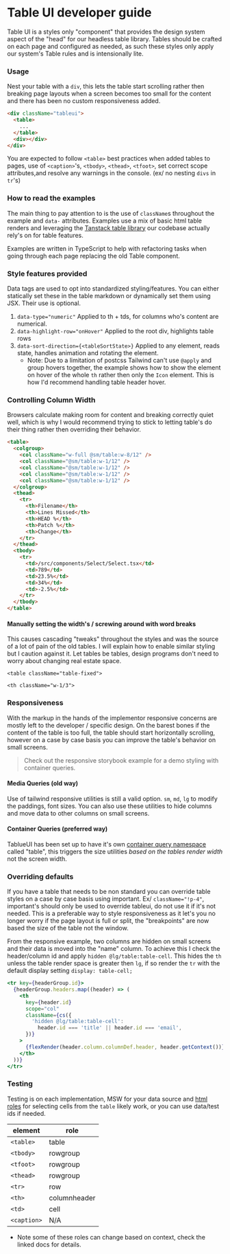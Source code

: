 <Meta of={TableStories} />

# Table UI developer guide

Table UI is a styles only "component" that provides the design system aspect of the "head" for our headless table library. Tables should be crafted on each page and configured as needed, as such these styles only apply our system's Table rules and is intensionally lite.

### Usage

Nest your table with a `div`, this lets the table start scrolling rather then breaking page layouts when a screen becomes too small for the content and there has been no custom responsiveness added.

```html
<div className="tableui">
  <table>
    ...
  </table>
  <div></div>
</div>
```

You are expected to follow `<table>` best practices when added tables to pages, use of `<caption>`'s, `<tbody>`, `<thead>`, `<tfoot>`, set correct scope attributes,and resolve any warnings in the console. (ex/ no nesting `divs` in `tr`'s)

### How to read the examples

The main thing to pay attention to is the use of `className`s throughout the example and `data-` attributes. Examples use a mix of basic html table renders and leveraging the [Tanstack table library](https://tanstack.com/table/v8/docs/guide/introduction) our codebase actually rely's on for table features.

Examples are written in TypeScript to help with refactoring tasks when going through each page replacing the old Table component.

### Style features provided

Data tags are used to opt into standardized styling/features. You can either statically set these in the table markdown or dynamically set them using JSX. Their use is optional.

1. `data-type="numeric"` Applied to th + tds, for columns who's content are numerical.
2. `data-highlight-row="onHover"` Applied to the root div, highlights table rows
3. `data-sort-direction={<tableSortState>}` Applied to any element, reads state, handles animation and rotating the element.
   - Note: Due to a limitation of postcss Tailwind can't use `@apply` and group hovers together, the example shows how to show the element on hover of the whole `th` rather then only the `Icon` element. This is how I'd recommend handling table header hover.

### Controlling Column Width

Browsers calculate making room for content and breaking correctly quiet well, which is why I would recommend trying to stick to letting table's do their thing rather then overriding their behavior.

```html
<table>
  <colgroup>
    <col className="w-full @sm/table:w-8/12" />
    <col className="@sm/table:w-1/12" />
    <col className="@sm/table:w-1/12" />
    <col className="@sm/table:w-1/12" />
    <col className="@sm/table:w-1/12" />
  </colgroup>
  <thead>
    <tr>
      <th>Filename</th>
      <th>Lines Missed</th>
      <th>HEAD %</th>
      <th>Patch %</th>
      <th>Change</th>
    </tr>
  </thead>
  <tbody>
    <tr>
      <td>/src/components/Select/Select.tsx</td>
      <td>789</td>
      <td>23.5%</td>
      <td>34%</td>
      <td>-2.5%</td>
    </tr>
  </tbody>
</table>
```

#### Manually setting the width's / screwing around with word breaks

This causes cascading "tweaks" throughout the styles and was the source of a lot of pain of the old tables. I will explain how to enable similar styling but I caution against it. Let tables be tables, design programs don't need to worry about changing real estate space.

`<table className="table-fixed">`

`<th className="w-1/3">`

### Responsiveness

With the markup in the hands of the implementor responsive concerns are mostly left to the developer / specific design. On the barest bones if the content of the table is too full, the table should start horizontally scrolling, however on a case by case basis you can improve the table's behavior on small screens.

> Check out the responsive storybook example for a demo styling with container queries.

#### Media Queries (old way)

Use of tailwind responsive utilities is still a valid option. `sm`, `md`, `lg` to modify the paddings, font sizes. You can also use these utilities to hide columns and move data to other columns on small screens.

#### Container Queries (preferred way)

TablueUI has been set up to have it's own [container query namespace](https://github.com/tailwindlabs/tailwindcss-container-queries) called "table", this triggers the size utilities _based on the tables render width_ not the screen width.

### Overriding defaults

If you have a table that needs to be non standard you can override table styles on a case by case basis using important. Ex/ `className="!p-4"`, important's should only be used to override tableui, do not use it if it's not needed. This is a preferable way to style responsiveness as it let's you no longer worry if the page layout is full or split, the "breakpoints" are now based the size of the table not the window.

From the responsive example, two columns are hidden on small screens and their data is moved into the "name" column. To achieve this I check the header/column id and apply `hidden @lg/table:table-cell`. This hides the `th` unless the table render space is greater then `lg`, if so render the `tr` with the default display setting `display: table-cell;`

```jsx
<tr key={headerGroup.id}>
  {headerGroup.headers.map((header) => (
    <th
      key={header.id}
      scope="col"
      className={cs({
        'hidden @lg/table:table-cell':
          header.id === 'title' || header.id === 'email',
      })}
    >
      {flexRender(header.column.columnDef.header, header.getContext())}
    </th>
  ))}
</tr>
```

### Testing

Testing is on each implementation, MSW for your data source and [html roles](https://www.w3.org/TR/html-aria/#docconformance) for selecting cells from the `table` likely work, or you can use data/test ids if needed.

| element     | role         |
| ----------- | ------------ |
| `<table>`   | table        |
| `<tbody>`   | rowgroup     |
| `<tfoot>`   | rowgroup     |
| `<thead>`   | rowgroup     |
| `<tr>`      | row          |
| `<th>`      | columnheader |
| `<td>`      | cell         |
| `<caption>` | N/A          |

- Note some of these roles can change based on context, check the linked docs for details.

